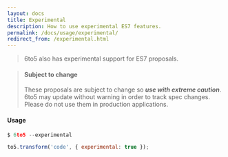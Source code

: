 ```yaml
---
layout: docs
title: Experimental
description: How to use experimental ES7 features.
permalink: /docs/usage/experimental/
redirect_from: /experimental.html
---
```


> 6to5 also has experimental support for ES7 proposals.

<blockquote class="to5-callout to5-callout-danger">
  <h4>Subject to change</h4>
  <p>
    These proposals are subject to change so <strong><em>use with extreme
    caution</em></strong>. 6to5 may update without warning in order to track spec
    changes. Please do not use them in production applications.
  </p>
</blockquote>

#### Usage

```js
$ 6to5 --experimental
```

```js
to5.transform('code', { experimental: true });
```
